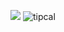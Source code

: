 ![](TipCal.gif)
![tipcal](https://user-images.githubusercontent.com/45848913/50033571-0e66e800-ffc7-11e8-9d91-7931ee5e9136.gif)
